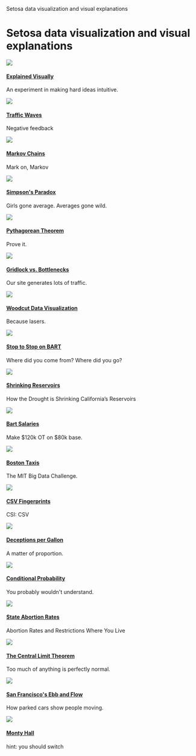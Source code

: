 Setosa data visualization and visual explanations

# Setosa data visualization and visual explanations

 [ ![](../_resources/115298ed4dc7f8b58aa9eae78e5ce283.png)](http://setosa.io/ev/)

#### [Explained Visually](http://setosa.io/ev/)

An experiment in making hard ideas intuitive.

 [ ![](../_resources/13097ced486ee0be3bd8fd1698921053.png)](http://blogs.kqed.org/lowdown/2013/11/12/traffic-waves)

#### [Traffic Waves](http://blogs.kqed.org/lowdown/2013/11/12/traffic-waves)

Negative feedback

 [ ![](../_resources/a43f7ee14aff09db9e15b787c0e3329b.png)](http://setosa.io/blog/2014/07/26/markov-chains/index.html)

####   [Markov Chains](http://setosa.io/blog/2014/07/26/markov-chains/index.html)

Mark on, Markov

 [ ![](../_resources/c268491793e851ee5f0563625fb2ca2b.png)](http://vudlab.com/simpsons/)

#### [Simpson's Paradox](http://vudlab.com/simpsons/)

Girls gone average. Averages gone wild.

 [ ![](../_resources/8ff997db4c0371cd30cd37faaef0fa3c.png)](http://setosa.io/pythagorean)

#### [Pythagorean Theorem](http://setosa.io/pythagorean)

Prove it.

 [ ![](../_resources/12a1fbd26154051f8c39a8a2dfa7c497.png)](http://setosa.io/blog/2014/09/02/gridlock/)

#### [Gridlock vs. Bottlenecks](http://setosa.io/blog/2014/09/02/gridlock/)

Our site generates lots of traffic.

 [ ![](../_resources/4e049ab21b73a5284920224806bd7411.png)](http://setosa.io/blog/2014/08/10/woodcut-data-visualization/)

#### [Woodcut Data Visualization](http://setosa.io/blog/2014/08/10/woodcut-data-visualization/)

Because lasers.

 [ ![](../_resources/ac0ff3f4acf2e8583ce2b9205f36b9fb.png)](http://vudlab.com/bart/)

####   [Stop to Stop on BART](http://vudlab.com/bart/)

Where did you come from? Where did you go?

 [ ![](../_resources/fc74a202132d4ac01f8684a01922f420.png)](http://blogs.kqed.org/lowdown/2014/03/18/into-the-drought-californias-shrinking-reservoirs/)

####   [Shrinking Reservoirs](http://blogs.kqed.org/lowdown/2014/03/18/into-the-drought-californias-shrinking-reservoirs/)

How the Drought is Shrinking California’s Reservoirs

 [ ![](../_resources/dde300f857dba7c628deea716ad6a726.png)](http://blog.vctr.me/bart/)

####   [Bart Salaries](http://blog.vctr.me/bart/)

Make $120k OT on $80k base.

 [ ![](../_resources/bda8768b05766258c8a0cb9cb05ac63f.png)](http://mitbigdatachallenge.s3.amazonaws.com/public/map.html)

#### [Boston Taxis](http://mitbigdatachallenge.s3.amazonaws.com/public/map.html)

The MIT Big Data Challenge.

 [ ![](../_resources/8088316b538f4f3a27aeb3a95c07ba41.png)](http://setosa.io/blog/2014/08/03/csv-fingerprints/)

#### [CSV Fingerprints](http://setosa.io/blog/2014/08/03/csv-fingerprints/)

CSI: CSV

 [ ![](../_resources/9a3c141a6d3a00459f2e865a85ed9139.png)](http://blogs.kqed.org/lowdown/2013/12/10/gas-mileage/)

#### [Deceptions per Gallon](http://blogs.kqed.org/lowdown/2013/12/10/gas-mileage/)

A matter of proportion.

 [ ![](../_resources/9e8c6c42a0353175a4b92ffd9136194b.png)](http://setosa.io/conditional/)

#### [Conditional Probability](http://setosa.io/conditional/)

You probably wouldn't understand.

 [ ![](../_resources/86d0390b71d47f7b7b1d4c55637dee78.png)](http://blogs.kqed.org/lowdown/2014/03/27/abortion)

#### [State Abortion Rates](http://blogs.kqed.org/lowdown/2014/03/27/abortion)

Abortion Rates and Restrictions Where You Live

 [ ![](../_resources/7bbbe1d9035a3997816d1edf7ea99a2d.png)](http://blog.vctr.me/posts/central-limit-theorem.html)

#### [The Central Limit Theorem](http://blog.vctr.me/posts/central-limit-theorem.html)

Too much of anything is perfectly normal.

 [ ![](../_resources/8ba4d68515a5a46f59deb4f990a9ad0c.png)](http://blogs.kqed.org/lowdown/2014/01/10/how-city-populations-change)

####   [San Francisco's Ebb and Flow](http://blogs.kqed.org/lowdown/2014/01/10/how-city-populations-change)

How parked cars show people moving.

 [ ![](../_resources/d1dff21ff7daf6bbc98f79b20b65f3c8.png)](http://blog.vctr.me/monty-hall/)

#### [Monty Hall](http://blog.vctr.me/monty-hall/)

hint: you should switch
